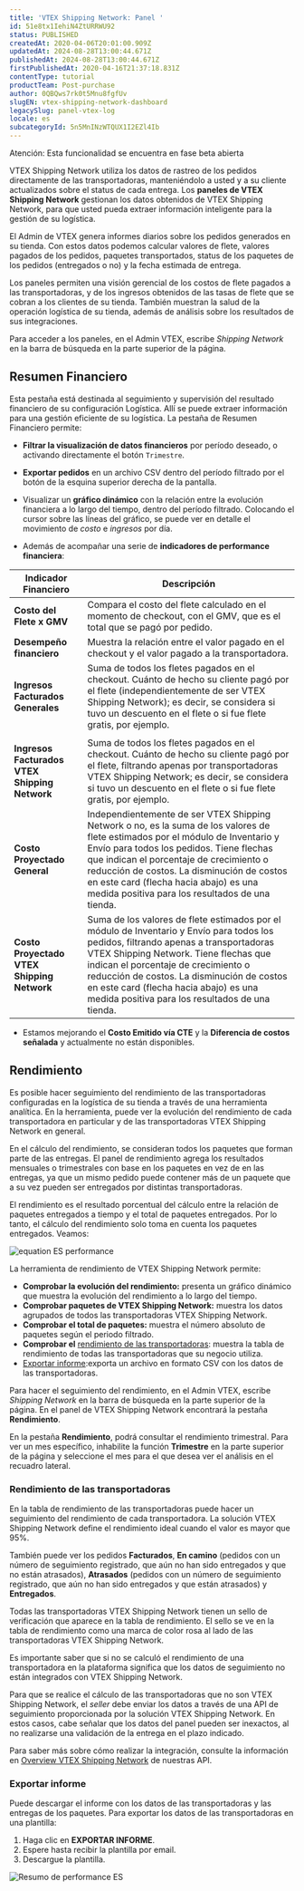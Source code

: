 ```yaml
---
title: 'VTEX Shipping Network: Panel '
id: 51e8tx1IehiN4ZtURRWU92
status: PUBLISHED
createdAt: 2020-04-06T20:01:00.909Z
updatedAt: 2024-08-28T13:00:44.671Z
publishedAt: 2024-08-28T13:00:44.671Z
firstPublishedAt: 2020-04-16T21:37:18.831Z
contentType: tutorial
productTeam: Post-purchase
author: 0QBQws7rk0t5Mnu8fgfUv
slugEN: vtex-shipping-network-dashboard
legacySlug: panel-vtex-log
locale: es
subcategoryId: 5n5MnINzWTQUX1I2EZl4Ib
---
```


<div class="alert alert-warning">
Atención: Esta funcionalidad se encuentra en fase beta abierta
</div>

VTEX Shipping Network utiliza los datos de rastreo de los pedidos directamente de las transportadoras, manteniéndolo a usted y a su cliente actualizados sobre el status de cada entrega. Los **paneles de VTEX Shipping Network** gestionan los datos obtenidos de VTEX Shipping Network, para que usted pueda extraer información inteligente para la gestión de su logística. 

El Admin de VTEX genera informes diarios sobre los pedidos generados en su tienda. Con estos datos podemos calcular valores de flete, valores pagados de los pedidos, paquetes transportados, status de los paquetes de los pedidos (entregados o no) y la fecha estimada de entrega. 

Los paneles permiten una visión gerencial de los costos de flete pagados a las transportadoras, y de los ingresos obtenidos de las tasas de flete que se cobran a los clientes de su tienda. También muestran la salud de la operación logística de su tienda, además de análisis sobre los resultados de sus integraciones. 

Para acceder a los paneles, en el Admin VTEX, escribe *Shipping Network* en la barra de búsqueda en la parte superior de la página.

## Resumen Financiero

Esta pestaña está destinada al seguimiento y supervisión del resultado financiero de su configuración Logística. Allí se puede extraer información para una gestión eficiente de su logística. La pestaña de Resumen Financiero permite:

- **Filtrar la visualización de datos financieros** por período deseado, o activando directamente el botón `Trimestre`. 

- **Exportar pedidos** en un archivo CSV dentro del período filtrado por el botón de la esquina superior derecha de la pantalla.

- Visualizar un **gráfico dinámico** con la relación entre la evolución financiera a lo largo del tiempo, dentro del período filtrado. Colocando el cursor sobre las líneas del gráfico, se puede ver en detalle el movimiento de *costo* e *ingresos* por día.

- Además de acompañar una serie de **indicadores de performance financiera**:

| Indicador Financiero               | Descripción                                                                                                                                                                                                                                                                                                                                                                                                                                                        |
|------------------------------------|------------------------------------------------------------------------------------------------------------------------------------------------------------------------------------------------------------------------------------------------------------------------------------------------------------------------------------------------------------------------------------------------------------------------------------------------------------------|
| **Costo del Flete x GMV**           | Compara el costo del flete calculado en el momento de checkout, con el GMV, que es el total que se pagó por pedido.                                                                                                                                                                                                                                                                                                                                                     |
| **Desempeño financiero**          | Muestra la relación entre el valor pagado en el checkout y el valor pagado a la transportadora.                                                                                                                                                                                                                                                                                                                                                                                   |
| **Ingresos Facturados Generales**         | Suma de todos los fletes pagados en el checkout. Cuánto de hecho su cliente pagó por el flete (independientemente de ser VTEX Shipping Network); es decir, se considera si tuvo un descuento en el flete o si fue flete gratis, por ejemplo.              
                                                                                                                                                                                                                                                                 |
| **Ingresos Facturados VTEX Shipping Network**    | Suma de todos los fletes pagados en el checkout. Cuánto de hecho su cliente pagó por el flete, filtrando apenas por transportadoras VTEX Shipping Network; es decir, se considera si tuvo un descuento en el flete o si fue flete gratis, por ejemplo.                                                                                                                                                                                                             |
| **Costo Proyectado General**        | Independientemente de ser VTEX Shipping Network o no, es la suma de los valores de flete estimados por el módulo de Inventario y Envío para todos los pedidos. Tiene flechas que indican el porcentaje de crecimiento o reducción de costos. La disminución de costos en este card (flecha hacia abajo) es una medida positiva para los resultados de una tienda.                                                                                                                                |
| **Costo Proyectado VTEX Shipping Network**     | Suma de los valores de flete estimados por el módulo de Inventario y Envío para todos los pedidos, filtrando apenas a transportadoras VTEX Shipping Network. Tiene flechas que indican el porcentaje de crecimiento o reducción de costos.  La disminución de costos en este card (flecha hacia abajo) es una medida positiva para los resultados de una tienda.                                                                                                                           |

* Estamos mejorando el **Costo Emitido vía CTE** y la **Diferencia de costos señalada** y actualmente no están disponibles.

## Rendimiento 

Es posible hacer seguimiento del rendimiento de las transportadoras configuradas en la logística de su tienda a través de una herramienta analítica. En la herramienta, puede ver la evolución del rendimiento de cada transportadora en particular y de las transportadoras VTEX Shipping Network en general.

En el cálculo del rendimiento, se consideran todos los paquetes que forman parte de las entregas. El panel de rendimiento agrega los resultados mensuales o trimestrales con base en los paquetes en vez de en las entregas, ya que un mismo pedido puede contener más de un paquete que a su vez pueden ser entregados por distintas transportadoras.

El rendimiento es el resultado porcentual del cálculo entre la relación de paquetes entregados a tiempo y el total de paquetes entregados. Por lo tanto, el cálculo del rendimiento solo toma en cuenta los paquetes entregados. Veamos:

![equation ES performance](//images.ctfassets.net/alneenqid6w5/24t2KA8ivoNmb4y3oaDDxf/a7c32e054f2b328ee9cbbf83a54a4c09/equation_ES_performance.gif)

 La herramienta de rendimiento de VTEX Shipping Network permite:

- **Comprobar la evolución del rendimiento:** presenta un gráfico dinámico que muestra la evolución del rendimiento a lo largo del tiempo. 
- **Comprobar paquetes de VTEX Shipping Network:** muestra los datos agrupados de todos las transportadoras VTEX Shipping Network.
- **Comprobar el total de paquetes:** muestra el número absoluto de paquetes según el periodo filtrado.
- **Comprobar el** [rendimiento de las transportadoras](#rendimiento-de-las-transportadoras): muestra la tabla de rendimiento de todas las transportadoras que su negocio utiliza.
- [Exportar informe](#exportar-informe):exporta un archivo en formato CSV con los datos de las transportadoras.

Para hacer el seguimiento del rendimiento, en el Admin VTEX, escribe *Shipping Network* en la barra de búsqueda en la parte superior de la página. En el panel de VTEX Shipping Network encontrará la pestaña **Rendimiento**.

En la pestaña **Rendimiento**, podrá consultar el rendimiento trimestral. Para ver un mes específico, inhabilite la función **Trimestre** en la parte superior de la página y seleccione el mes para el que desea ver el análisis en el recuadro lateral.

### Rendimiento de las transportadoras

En la tabla de rendimiento de las transportadoras puede hacer un seguimiento del rendimiento de cada transportadora. La solución VTEX Shipping Network define el rendimiento ideal cuando el valor es mayor que 95%. 

También puede ver los pedidos **Facturados**, **En camino** (pedidos con un número de seguimiento registrado, que aún no han sido entregados y que no están atrasados), **Atrasados** (pedidos con un número de seguimiento registrado, que aún no han sido entregados y que están atrasados) y **Entregados**. 

Todas las transportadoras VTEX Shipping Network tienen un sello de verificación que aparece en la tabla de rendimiento. El sello se ve en la tabla de rendimiento como una marca de color rosa al lado de las transportadoras VTEX Shipping Network.

Es importante saber que si no se calculó el rendimiento de una transportadora en la plataforma significa que los datos de seguimiento no están integrados con VTEX Shipping Network. 

Para que se realice el cálculo de las transportadoras que no son VTEX Shipping Network, el _seller_ debe enviar los datos a través de una API de seguimiento proporcionada por la solución VTEX Shipping Network. En estos casos, cabe señalar que los datos del panel pueden ser inexactos, al no realizarse una validación de la entrega en el plazo indicado.

Para saber más sobre cómo realizar la integración, consulte la información en [Overview VTEX Shipping Network](https://developers.vtex.com/docs/api-reference/vtex-shipping-network-api) de nuestras API. 

### Exportar informe

Puede descargar el informe con los datos de las transportadoras y las entregas de los paquetes. Para exportar los datos de las transportadoras en una plantilla:

1. Haga clic en **EXPORTAR INFORME**.
2. Espere hasta recibir la plantilla por email.
3. Descargue la plantilla.

![Resumo de performance ES](//images.ctfassets.net/alneenqid6w5/7Ml4WafUUCfuL5zCQeICqk/4d3875da23f323f9d03a5eb6139fd0c1/Resumo_de_performance_ES.png)
